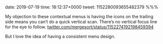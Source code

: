 date: 2019-07-19
time: 18:12:37+0000
tweet: 1152280093655482379
%%%

My objection to these contextual menus is having the icons on the trailing side means you can’t do a quick vertical scan. There’s no vertical focus line for the eye to follow. [twitter.com/mergesort/status/1152274192198459394](https://twitter.com/mergesort/status/1152274192198459394)

But I love the idea of having a consistent menu design.
